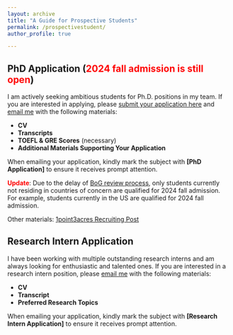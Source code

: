 ```yaml
---
layout: archive
title: "A Guide for Prospective Students"
permalink: /prospectivestudent/
author_profile: true

---
```


## PhD Application (<span style="color:red">2024 fall admission is still open</span>)

I am actively seeking ambitious students for Ph.D. positions in my team. If you are interested in applying, please [submit your application here](https://www.cs.fsu.edu/admissions/graduate-admissions/) and [email me](mailto:yd6eb@virginia.edu) with the following materials:

- **CV**
- **Transcripts**
- **TOEFL & GRE Scores** (necessary)
- **Additional Materials Supporting Your Application**

When emailing your application, kindly mark the subject with **[PhD Application]** to ensure it receives prompt attention.

**<span style="color:red">Update</span>**: Due to the delay of [BoG review process](https://compliance.fsu.edu/foreign-influence/agreements-foreign-principals), only students currently not residing in countries of concern are qualified for 2024 fall admission. For example, students currently in the US are qualified for 2024 fall admission.

Other materials: [1point3acres Recruiting Post](https://www.1point3acres.com/bbs/forum.php?mod=viewthread&tid=1055284)

## Research Intern Application

I have been working with multiple outstanding research interns and am always looking for enthusiastic and talented ones. If you are interested in a research intern position, please [email me](mailto:yd6eb@virginia.edu) with the following materials:

- **CV**
- **Transcript**
- **Preferred Research Topics**

When emailing your application, kindly mark the subject with **[Research Intern Application]** to ensure it receives prompt attention.


